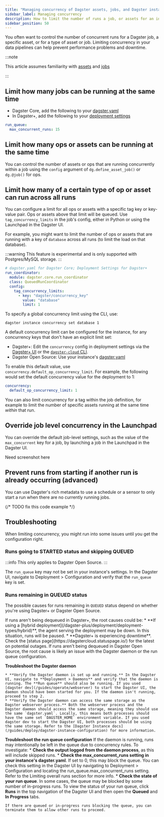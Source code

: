 ```yaml
---
title: "Managing concurrency of Dagster assets, jobs, and Dagster instances"
sidebar_label: Managing concurrency
description: How to limit the number of runs a job, or assets for an instance of Dagster.
sidebar_position: 50
---
```


You often want to control the number of concurrent runs for a Dagster job, a specific asset, or for a type of asset or job. Limiting concurrency in your data pipelines can help prevent performance problems and downtime.


:::note

This article assumes familiarity with [assets](/guides/build/assets/) and [jobs](/guides/build/assets/asset-jobs)

:::

## Limit how many jobs can be running at the same time


* Dagster Core, add the following to your [dagster.yaml](/guides/deploy/dagster-yaml)
* In Dagster+, add the following to your [deployment settings](/dagster-plus/deployment/management/deployments/deployment-settings-reference)

```yaml
run_queue:
  max_concurrent_runs: 15
```


<CodeExample path="docs_beta_snippets/docs_beta_snippets/guides/tbd/concurrency-global.py" language="python" title="Global concurrency limits" />

## Limit how many ops or assets can be running at the same time

You can control the number of assets or ops that are running concurrently within a job using the `config` argument of `dg.define_asset_job()` or `dg.@job()` for ops.

<Tabs>
  <TabItem value="Assets" label="Asset job">
    <CodeExample path="docs_beta_snippets/docs_beta_snippets/guides/tbd/concurrency-job-asset.py" language="python" title="Asset concurrency limits in a job" />

  </TabItem>

  <TabItem value="Ops" label="Op job">
    <CodeExample path="docs_beta_snippets/docs_beta_snippets/guides/tbd/concurrency-job-op.py" language="python" title="Op concurrency limits in a job" />

  </TabItem>
</Tabs>


## Limit how many of a certain type of op or asset can run across all runs

You can configure a limit for all ops or assets with a specific tag key or key-value pair. Ops or assets above that limit will be queued. Use `tag_concurrency_limits` in the job's config, either in Python or using the Launchpad in the Dagster UI.

For example, you might want to limit the number of ops or assets that are running with a key of `database` across all runs (to limit the load on that database).

:::warning
This feature is experimental and is only supported with Postgres/MySQL storage.
:::


```yaml
# dagster.yaml for Dagster Core; Deployment Settings for Dagster+
run_coordinator:
  module: dagster.core.run_coordinator
  class: QueuedRunCoordinator
  config:
    tag_concurrency_limits:
      - key: "dagster/concurrency_key"
        value: "database"
        limit: 1
```

To specify a global concurrency limit using the CLI, use:

```
dagster instance concurrency set database 1
```

A default concurrency limit can be configured for the instance, for any concurrency keys that don't have an explicit limit set:

* Dagster+: Edit the `concurrency` config in deployment settings via the [Dagster+ UI](/guides/operate/webserver) or the [`dagster-cloud` CLI](/dagster-plus/deployment/management/dagster-cloud-cli/).
* Dagster Open Source: Use your instance's [dagster.yaml](/guides/deploy/dagster-yaml)

To enable this default value, use `concurrency.default_op_concurrency_limit`. For example, the following would set the default concurrency value for the deployment to 1:
```yaml
concurrency:
  default_op_concurrency_limit: 1
```

<Tabs>
  <TabItem value="Asset Tag" label="Asset tag concurrency limits">
    <CodeExample path="docs_beta_snippets/docs_beta_snippets/guides/tbd/concurrency-tag-key-asset.py" language="python" title="No more than 1 asset running with a tag of 'database' across all runs" />

  </TabItem>
  <TabItem value="Op Tag" label="Op tag concurrency limits">
  <CodeExample path="docs_beta_snippets/docs_beta_snippets/guides/tbd/concurrency-tag-key-op.py" language="python" title="No more than 1 op running with a tag of 'database' across all runs" />

  </TabItem>
</Tabs>

You can also limit concurrency for a tag within the job definition, for example to limit the number of specific assets running at the same time *within* that run.

<Tabs>
  <TabItem value="Asset Tag with Job" label="Asset tag concurrency limits in a run">
    <CodeExample path="docs_beta_snippets/docs_beta_snippets/guides/tbd/concurrency-tag-key-job-asset.py" language="python" title="No more than 1 asset running with a tag of 'database' within a run" />

  </TabItem>
  <TabItem value="Op Tag with Job" label="Op tag concurrency limits in a run">
  <CodeExample path="docs_beta_snippets/docs_beta_snippets/guides/tbd/concurrency-tag-key-job-op.py" language="python" title="No more than 1 op running with a tag of 'database' within a run" />
  </TabItem>
</Tabs>


## Override job level concurrency in the Launchpad

You can override the default job-level settings, such as the value of the `max_concurrent` key for a job, by launching a job in the Launchpad in the Dagster UI.

Need screenshot here

## Prevent runs from starting if another run is already occurring (advanced)

You can use Dagster's rich metadata to use a schedule or a sensor to only start a run when there are no currently running jobs.

{/* TODO fix this code example */}
<CodeExample path="docs_beta_snippets/docs_beta_snippets/guides/tbd/concurrency-no-more-than-1-job.py" language="python" title="No more than 1 running job from a schedule" />


## Troubleshooting

When limiting concurrency, you might run into some issues until you get the configuration right.

### Runs going to STARTED status and skipping QUEUED

:::info
This only applies to Dagster Open Source.
:::

The `run_queue` key may not be set in your instance's settings. In the Dagster UI, navigate to Deployment > Configuration and verify that the `run_queue` key is set.

### Runs remaining in QUEUED status

The possible causes for runs remaining in `QUEUED` status depend on whether you're using Dagster+ or Dagster Open Source.

<Tabs>
  <TabItem value="Dagster+" label="Dagster+">
    If runs aren't being dequeued in Dagster+, the root causes could be:
    * **If using a [hybrid deployment](/dagster-plus/deployment/deployment-types/hybrid)**, the agent serving the deployment may be down. In this situation, runs will be paused.
    * **Dagster+ is experiencing downtime**. Check the [status page](https://dagstercloud.statuspage.io/) for the latest on potential outages.

  </TabItem>
  <TabItem value="Dagster Open Source" label="Dagster Open Source">
  If runs aren't being dequeued in Dagster Open Source, the root cause is likely an issue with the Dagster daemon or the run queue configuration.

  **Troubleshoot the Dagster daemon**

    * **Verify the Dagster daemon is set up and running.** In the Dagster UI, navigate to **Deployment > Daemons** and verify that the daemon is running. The **Run queue** should also be running. If you used [dagster dev](/guides/operate/webserver) to start the Dagster UI, the daemon should have been started for you. If the daemon isn't running, proceed to step 2.
    * **Verify the Dagster daemon can access the same storage as the Dagster webserver process.** Both the webserver process and the Dagster daemon should access the same storage, meaning they should use the same `dagster.yaml`. Locally, this means both processes should have the same set `DAGSTER_HOME` environment variable. If you used dagster dev to start the Dagster UI, both processes should be using the same storage. Refer to the [Dagster Instance docs](/guides/deploy/dagster-instance-configuration) for more information.

  **Troubleshoot the run queue configuration**
    If the daemon is running, runs may intentionally be left in the queue due to concurrency rules. To investigate:
    * **Check the output logged from the daemon process**, as this will include skipped runs.
    * **Check the max_concurrent_runs setting in your instance's dagster.yaml**. If set to 0, this may block the queue. You can check this setting in the Dagster UI by navigating to Deployment > Configuration and locating the run_queue.max_concurrent_runs setting. Refer to the Limiting overall runs section for more info.
    * **Check the state of your run queue**. In some cases, the queue may be blocked by some number of in-progress runs. To view the status of your run queue, click **Runs** in the top navigation of the Dagster UI and then open the **Queued** and **In Progress** tabs.
    
    If there are queued or in-progress runs blocking the queue, you can terminate them to allow other runs to proceed.
  </TabItem>
</Tabs>
